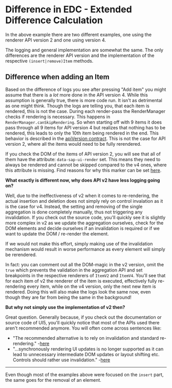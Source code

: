 # Difference in EDC - Extended Difference Calculation

In the above example there are two different examples, one using the renderer API version 2 and one using version 4.

The logging and general implementation are somewhat the same. The only differences are the renderer API version and the implementation of the respective `(insert|remove)Item` methods.

## Difference when adding an Item

Based on the difference of logs you see after pressing "Add item" you might assume that there is a _lot_ more done in the API version 4.
While this assumption is generally true, there is more code run. It isn't as detrimental as one might think. Though the logs are telling you, that each item is rendered, this is not the case. During each render-pass the RenderManager checks if rendering is necessary. This happens in `RenderManager.canSkipRendering`. So when starting off with 9 items it does pass through all 9 items for API version 4 but realizes that nothing has to be rendered, this leads to only the 10th item being rendered in the end. This behavior is described in the [apiVersion contract](https://openui5nightly.hana.ondemand.com/api/sap.ui.core.RenderManager). This is not the case for API version 2, where all the items would need to be fully rerendered.

If you check the DOM of the items of API version 2, you will see that all of them have the attribute: `data-sap-ui-render` set. This means they need to always be rendered and cannot be skipped compared to the v4 ones, where this attribute is missing. Find reasons for why this marker can be set [here](https://github.com/SAP/openui5/blob/12d1726396f0f54b42b66c5962f83112ea035552/src/sap.ui.core/src/sap/ui/core/RenderManager.js#L64-L84).

**What exactly is different now, why does API v2 have less logging going on?**

Well, due to the ineffectiveness of v2 when it comes to re-rendering, the actual insertion and deletion does not simply rely on control invalation as it is the case for v4. Instead, the setting and removing of the single aggregation is done completely manually, thus not triggering any invalidation. If you check out the source code, you'll quickly see it is slightly more complex in v2 as we update the aggregation ourselves, check for the DOM elements and decide ourselves if an invalidation is required or if we want to update the DOM / re-render the element.

If we would not make this effort, simply making use of the invalidation mechanism would result in worse performance as every element will simply be rerendered.

In fact: you can comment out all the DOM-magic in the v2 version, omit the `true` which prevents the validation in the aggregation API and set breakpoints in the respective renderers of `ItemV2` and `ItemV4`. You'll see that for each item of v2 the renderer of the item is executed, effectively fully re-rendering every item, while on the v4 version, only the next new item is rendered. Doing this will also make the logs look the same now, even though they are far from being the same in the background!

**But why not simply use the implementation of v2 then?**

Great question. Generally because, if you check out the documentation or source code of UI5, you'll quickly notice that most of the APIs used there aren't recommended anymore. You will often come across sentences like:

- "The recommended alternative is to rely on invalidation and standard re-rendering." -[here](https://github.com/SAP/openui5/blob/12d1726396f0f54b42b66c5962f83112ea035552/src/sap.ui.core/src/sap/ui/core/Element.js#L569-L577)
- "...synchronously rendering UI updates is no longer supported as it can lead to unnecessary intermediate DOM updates or layout shifting etc. Controls should rather use invalidation." -[here](https://github.com/SAP/openui5/blob/12d1726396f0f54b42b66c5962f83112ea035552/src/sap.ui.core/src/sap/ui/core/Core.js#L1513-L1526)

---

Even though most of the examples above were focused on the `insert` part, the same goes for the removal of an element.
